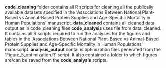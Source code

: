 **code_cleaning** folder contains all R scripts for cleaning all the publically available datasets specified in the 'Associations Between National Plant-Based vs Animal-Based   Protein   Supplies   and  Age-Specific   Mortality   in Human Populations' manuscript. 
**data_cleaned** contains all cleaned data output as in code_cleaning files
**code_analysis** uses file from data_cleaned. It contains all R scripts required to run the analyses for the figures and tables in the 'Associations Between National Plant-Based vs Animal-Based   Protein   Supplies   and  Age-Specific   Mortality   in Human Populations' manuscript. 
**analysis_output** contains optimization files generated from the 'Figure_5_optimization.R' script. It also contained a folder to which figures are/can be saved from the **code_analysis** scripts. 
